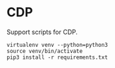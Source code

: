 # CDP

Support scripts for CDP.

```
virtualenv venv --python=python3
source venv/bin/activate
pip3 install -r requirements.txt
```
